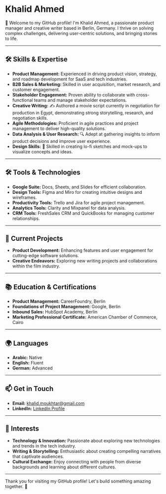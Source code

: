 # Khalid Ahmed

👋 Welcome to my GitHub profile! I'm Khalid Ahmed, a passionate product manager and creative writer based in Berlin, Germany. I thrive on solving complex challenges, delivering user-centric solutions, and bringing stories to life.

---

## 🛠 Skills & Expertise

- **Product Management:** Experienced in driving product vision, strategy, and roadmap development for SaaS and tech industries.
- **B2B Sales & Marketing:** Skilled in user acquisition, market research, and customer engagement.
- **Stakeholder Engagement:** Proven ability to collaborate with cross-functional teams and manage stakeholder expectations.
- **Creative Writing:** ✍️ Authored a movie script currently in negotiation for production in Egypt, demonstrating strong storytelling, research, and negotiation skills.
- **Agile Methodologies:** Proficient in agile practices and project management to deliver high-quality solutions.
- **Data Analysis & User Research:** 🔍 Adept at gathering insights to inform product decisions and improve user experience.
- **Design Skills:** 🎨 Skilled in creating lo-fi sketches and mock-ups to visualize concepts and ideas.

---

## 🛠 Tools & Technologies

- **Google Suite:** Docs, Sheets, and Slides for efficient collaboration.
- **Design Tools:** Figma and Miro for creating intuitive designs and wireframes.
- **Productivity Tools:** Trello and Jira for agile project management.
- **Analytics Tools:** Clarity and Mixpanel for data analysis.
- **CRM Tools:** FreshSales CRM and QuickBooks for managing customer relationships.

---

## 🚀 Current Projects

- **Product Development:** Enhancing features and user engagement for cutting-edge software solutions.
- **Creative Endeavors:** Exploring new writing projects and collaborations within the film industry.

---

## 📚 Education & Certifications

- **Product Management:** CareerFoundry, Berlin
- **Foundations of Project Management:** Google, Berlin
- **Inbound Sales:** HubSpot Academy, Berlin
- **Marketing Professional Certificate:** American Chamber of Commerce, Cairo

---

## 🌍 Languages

- **Arabic:** Native
- **English:** Fluent
- **German:** Advanced

---

## 📫 Get in Touch

- **Email:** [khalid.moukhtar@gmail.com](mailto:khalid.moukhtar@gmail.com)
- **LinkedIn:** [LinkedIn Profile](https://www.linkedin.com/in/your-profile)

---

## 🌟 Interests

- **Technology & Innovation:** Passionate about exploring new technologies and trends in the tech industry.
- **Writing & Storytelling:** Enthusiastic about creating compelling narratives that captivate audiences.
- **Cultural Exchange:** Enjoy connecting with people from diverse backgrounds and learning about different cultures.

---

Thank you for visiting my GitHub profile! Let's build something amazing together. 🚀
